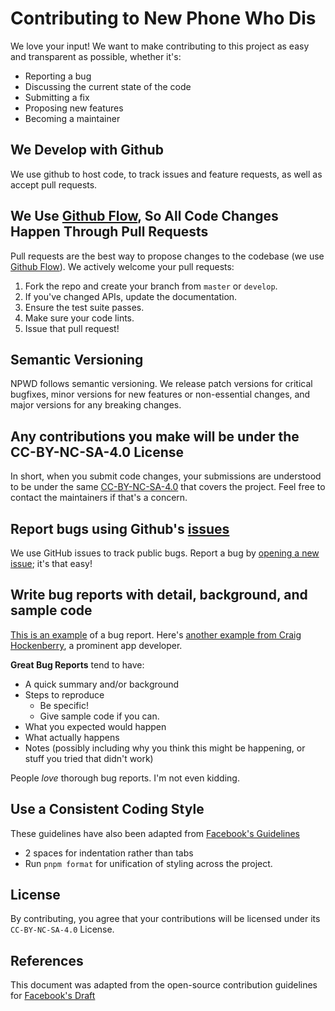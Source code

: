 # Contributing to New Phone Who Dis

We love your input! We want to make contributing to this project as easy and transparent as possible, whether it's:

- Reporting a bug
- Discussing the current state of the code
- Submitting a fix
- Proposing new features
- Becoming a maintainer

## We Develop with Github

We use github to host code, to track issues and feature requests, as well as accept pull requests.

## We Use [Github Flow](https://guides.github.com/introduction/flow/index.html), So All Code Changes Happen Through Pull Requests

Pull requests are the best way to propose changes to the codebase (we use [Github Flow](https://guides.github.com/introduction/flow/index.html)). We actively welcome your pull requests:

1. Fork the repo and create your branch from `master` or `develop`.
2. If you've changed APIs, update the documentation.
3. Ensure the test suite passes.
4. Make sure your code lints.
5. Issue that pull request!

## Semantic Versioning

NPWD follows semantic versioning. We release patch versions for critical bugfixes, minor versions for
new features or non-essential changes, and major versions for any breaking changes.

## Any contributions you make will be under the CC-BY-NC-SA-4.0 License

In short, when you submit code changes, your submissions are understood to be under the same [CC-BY-NC-SA-4.0](https://creativecommons.org/licenses/by-nc-sa/4.0/) that covers the project. Feel free to contact the maintainers if that's a concern.

## Report bugs using Github's [issues](https://github.com/project-error/npwd/issues)

We use GitHub issues to track public bugs. Report a bug by [opening a new issue](); it's that easy!

## Write bug reports with detail, background, and sample code

[This is an example](http://stackoverflow.com/q/12488905/180626) of a bug report. Here's [another example from Craig Hockenberry](http://www.openradar.me/11905408), a prominent app developer.

**Great Bug Reports** tend to have:

- A quick summary and/or background
- Steps to reproduce
  - Be specific!
  - Give sample code if you can.
- What you expected would happen
- What actually happens
- Notes (possibly including why you think this might be happening, or stuff you tried that didn't work)

People _love_ thorough bug reports. I'm not even kidding.

## Use a Consistent Coding Style

These guidelines have also been adapted from [Facebook's Guidelines](https://github.com/facebook/draft-js/blob/a9316a723f9e918afde44dea68b5f9f39b7d9b00/CONTRIBUTING.md)

- 2 spaces for indentation rather than tabs
- Run `pnpm format` for unification of styling across the project.

## License

By contributing, you agree that your contributions will be licensed under its `CC-BY-NC-SA-4.0` License.

## References

This document was adapted from the open-source contribution guidelines for [Facebook's Draft](https://github.com/facebook/draft-js/blob/a9316a723f9e918afde44dea68b5f9f39b7d9b00/CONTRIBUTING.md)
